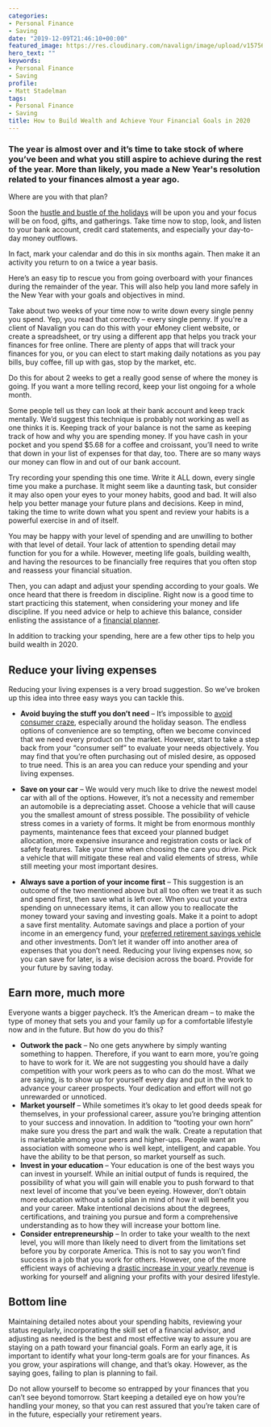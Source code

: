 ```yaml
---
categories:
- Personal Finance
- Saving
date: "2019-12-09T21:46:10+00:00"
featured_image: https://res.cloudinary.com/navalign/image/upload/v1575669221/new-years-eve-1283521_1920_yobipm.jpg
hero_text: ""
keywords:
- Personal Finance
- Saving
profile:
- Matt Stadelman
tags:
- Personal Finance
- Saving
title: How to Build Wealth and Achieve Your Financial Goals in 2020
---
```

### The year is almost over and it’s time to take stock of where you’ve been and what you still aspire to achieve during the rest of the year. More than likely, you made a New Year's resolution related to your finances almost a year ago.

Where are you with that plan?

Soon the [hustle and bustle of the holidays](https://navalign.com/updates/how-to-minimize-the-cost-of-hosting-a-holiday-gathering/) will be upon you and your focus will be on food, gifts, and gatherings. Take time now to stop, look, and listen to your bank account, credit card statements, and especially your day-to-day money outflows.

In fact, mark your calendar and do this in six months again. Then make it an activity you return to on a twice a year basis.

Here’s an easy tip to rescue you from going overboard with your finances during the remainder of the year. This will also help you land more safely in the New Year with your goals and objectives in mind.

Take about two weeks of your time now to write down every single penny you spend. Yep, you read that correctly – every single penny. If you're a client of Navalign you can do this with your eMoney client website, or create a spreadsheet, or try using a different app that helps you track your finances for free online. There are plenty of apps that will track your finances for you, or you can elect to start making daily notations as you pay bills, buy coffee, fill up with gas, stop by the market, etc.

Do this for about 2 weeks to get a really good sense of where the money is going. If you want a more telling record, keep your list ongoing for a whole month.

Some people tell us they can look at their bank account and keep track mentally. We’d suggest this technique is probably not working as well as one thinks it is. Keeping track of your balance is not the same as keeping track of how and why you are spending money. If you have cash in your pocket and you spend $5.68 for a coffee and croissant, you’ll need to write that down in your list of expenses for that day, too. There are so many ways our money can flow in and out of our bank account.

Try recording your spending this one time. Write it ALL down, every single time you make a purchase. It might seem like a daunting task, but consider it may also open your eyes to your money habits, good and bad. It will also help you better manage your future plans and decisions. Keep in mind, taking the time to write down what you spent and review your habits is a powerful exercise in and of itself.

You may be happy with your level of spending and are unwilling to bother with that level of detail. Your lack of attention to spending detail may function for you for a while. However, meeting life goals, building wealth, and having the resources to be financially free requires that you often stop and reassess your financial situation.

Then, you can adapt and adjust your spending according to your goals. We once heard that there is freedom in discipline. Right now is a good time to start practicing this statement, when considering your money and life discipline. If you need advice or help to achieve this balance, consider enlisting the assistance of a [financial planner](https://navalign.com/what-we-do/fiduciary-financial-planning/ "financial planner").

In addition to tracking your spending, here are a few other tips to help you build wealth in 2020.

## Reduce your living expenses

Reducing your living expenses is a very broad suggestion. So we’ve broken up this idea into three easy ways you can tackle this.

* **Avoid buying the stuff you don’t need** – It’s impossible to [avoid consumer craze](https://navalign.com/updates/what-s-your-money-personality/), especially around the holiday season. The endless options of convenience are so tempting, often we become convinced that we need every product on the market. However, start to take a step back from your “consumer self” to evaluate your needs objectively. You may find that you’re often purchasing out of misled desire, as opposed to true need. This is an area you can reduce your spending and your living expenses.


* **Save on your car** – We would very much like to drive the newest model car with all of the options. However, it’s not a necessity and remember an automobile is a depreciating asset. Choose a vehicle that will cause you the smallest amount of stress possible. The possibility of vehicle stress comes in a variety of forms. It might be from enormous monthly payments, maintenance fees that exceed your planned budget allocation, more expensive insurance and registration costs or lack of safety features. Take your time when choosing the care you drive. Pick a vehicle that will mitigate these real and valid elements of stress, while still meeting your most important desires.


* **Always save a portion of your income first** – This suggestion is an outcome of the two mentioned above but all too often we treat it as such and spend first, then save what is left over. When you cut your extra spending on unnecessary items, it can allow you to reallocate the money toward your saving and investing goals. Make it a point to adopt a save first mentality. Automate savings and place a portion of your income in an emergency fund, your [preferred retirement savings vehicle](https://navalign.com/updates/retirement-contribution-limits-for-2020/) and other investments. Don’t let it wander off into another area of expenses that you don’t need. Reducing your living expenses now, so you can save for later, is a wise decision across the board. Provide for your future by saving today.

## Earn more, much more

Everyone wants a bigger paycheck. It’s the American dream – to make the type of money that sets you and your family up for a comfortable lifestyle now and in the future. But how do you do this?

* **Outwork the pack** – No one gets anywhere by simply wanting something to happen. Therefore, if you want to earn more, you’re going to have to work for it. We are not suggesting you should have a daily competition with your work peers as to who can do the most. What we are saying, is to show up for yourself every day and put in the work to advance your career prospects. Your dedication and effort will not go unrewarded or unnoticed.
* **Market yourself** – While sometimes it’s okay to let good deeds speak for themselves, in your professional career, assure you’re bringing attention to your success and innovation. In addition to “tooting your own horn” make sure you dress the part and walk the walk. Create a reputation that is marketable among your peers and higher-ups. People want an association with someone who is well kept, intelligent, and capable. You have the ability to be that person, so market yourself as such.
* **Invest in your education** – Your education is one of the best ways you can invest in yourself. While an initial output of funds is required, the possibility of what you will gain will enable you to push forward to that next level of income that you’ve been eyeing. However, don’t obtain more education without a solid plan in mind of how it will benefit you and your career. Make intentional decisions about the degrees, certifications, and training you pursue and form a comprehensive understanding as to how they will increase your bottom line.
* **Consider entrepreneurship** – In order to take your wealth to the next level, you will more than likely need to divert from the limitations set before you by corporate America. This is not to say you won’t find success in a job that you work for others. However, one of the more efficient ways of achieving a [drastic increase in your yearly revenue](https://navalign.com/updates/how-much-should-you-save-by-age-30-40-50-or-60/) is working for yourself and aligning your profits with your desired lifestyle.

## Bottom line

Maintaining detailed notes about your spending habits, reviewing your status regularly, incorporating the skill set of a financial advisor, and adjusting as needed is the best and most effective way to assure you are staying on a path toward your financial goals. Form an early age, it is important to identify what your long-term goals are for your finances. As you grow, your aspirations will change, and that’s okay. However, as the saying goes, failing to plan is planning to fail.

Do not allow yourself to become so entrapped by your finances that you can’t see beyond tomorrow. Start keeping a detailed eye on how you’re handling your money, so that you can rest assured that you’re taken care of in the future, especially your retirement years.